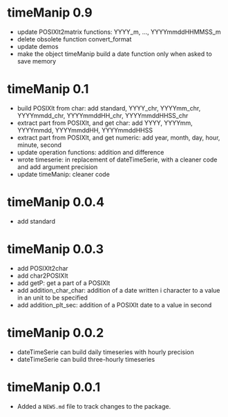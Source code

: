 # timeManip 0.9

* update POSIXlt2matrix functions: YYYY_m, ..., YYYYmmddHHMMSS_m
* delete obsolete function convert_format
* update demos
* make the object timeManip build a date function only when asked to save memory

# timeManip 0.1

* build POSIXlt from char: add standard, YYYY_chr, YYYYmm_chr, YYYYmmdd_chr, YYYYmmddHH_chr, YYYYmmddHHSS_chr
* extract part from POSIXlt, and get char: add YYYY, YYYYmm, YYYYmmdd, YYYYmmddHH, YYYYmmddHHSS
* extract part from POSIXlt, and get numeric: add year, month, day, hour, minute, second
* update operation functions: addition and difference
* wrote timeserie: in replacement of dateTimeSerie, with a cleaner code and add argument precision
* update timeManip: cleaner code

# timeManip 0.0.4

* add standard

# timeManip 0.0.3

* add POSIXlt2char
* add char2POSIXlt
* add getP: get a part of a POSIXlt
* add addition_char_char: addition of a date written i character to a value in an unit to be specified
* add addition_plt_sec: addition of a POSIXlt date to a value in second

# timeManip 0.0.2

* dateTimeSerie can build daily timeseries with hourly precision
* dateTimeSerie can build three-hourly timeseries

# timeManip 0.0.1

* Added a `NEWS.md` file to track changes to the package.
